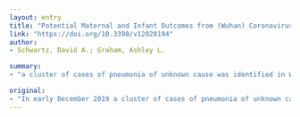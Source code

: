 ```yaml
---
layout: entry
title: "Potential Maternal and Infant Outcomes from (Wuhan) Coronavirus 2019-nCoV Infecting Pregnant Women: Lessons from SARS, MERS, and Other Human Coronavirus Infections"
link: "https://doi.org/10.3390/v12020194"
author:
- Schwartz, David A.; Graham, Ashley L.

summary:
- "a cluster of cases of pneumonia of unknown cause was identified in Wuhan, a city of 11 million persons in the People&rsquo;s Republic of China. The new coronavirus was reported to spread via natural aerosols from human-to-human. In the early stages of this epidemic the case fatality rate is estimated to be approximately 2%, with the majority of deaths occurring in special populations."

original:
- "In early December 2019 a cluster of cases of pneumonia of unknown cause was identified in Wuhan, a city of 11 million persons in the People&rsquo;s Republic of China. Further investigation revealed these cases to result from infection with a newly identified coronavirus, termed the 2019-nCoV. The infection moved rapidly through China, spread to Thailand and Japan, extended into adjacent countries through infected persons travelling by air, eventually reaching multiple countries and continents. Similar to such other coronaviruses as those causing the Middle East respiratory syndrome (MERS) and severe acute respiratory syndrome (SARS), the new coronavirus was reported to spread via natural aerosols from human-to-human. In the early stages of this epidemic the case fatality rate is estimated to be approximately 2%, with the majority of deaths occurring in special populations. Unfortunately, there is limited experience with coronavirus infections during pregnancy, and it now appears certain that pregnant women have become infected during the present 2019-nCoV epidemic. In order to assess the potential of the Wuhan 2019-nCoV to cause maternal, fetal and neonatal morbidity and other poor obstetrical outcomes, this communication reviews the published data addressing the epidemiological and clinical effects of SARS, MERS, and other coronavirus infections on pregnant women and their infants. Recommendations are also made for the consideration of pregnant women in the design, clinical trials, and implementation of future 2019-nCoV vaccines."
---
```


